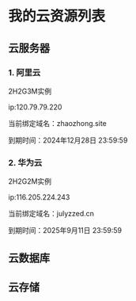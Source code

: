# 我的云资源列表

## 云服务器

### 1. 阿里云

2H2G3M实例

ip:120.79.79.220

当前绑定域名：zhaozhong.site

到期时间：2024年12月28日 23:59:59

### 2.  华为云

2H2G2M实例

ip:116.205.224.243

当前绑定域名：julyzzed.cn

到期时间：2025年9月11日 23:59:59

## 云数据库



## 云存储


